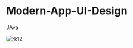 # Modern-App-UI-Design
JAva

![rk12](https://user-images.githubusercontent.com/71060268/165289166-61d95f44-2724-4136-821e-808352995426.png)
